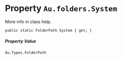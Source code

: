 # Property `Au.folders.System`

More info in class help.

```
public static FolderPath System { get; }
```

##### Property Value

`Au.Types.FolderPath`